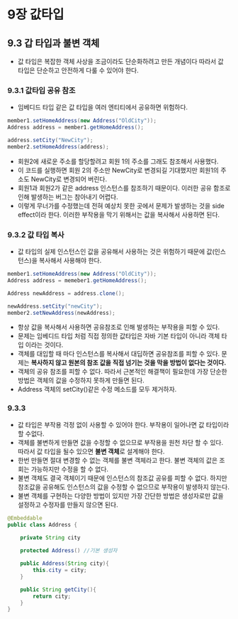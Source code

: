 # 9장 값타입 
## 9.3 갑 타입과 불변 객체 
- 값 타입은 복잡한 객체 사상을 조금이라도 단순화하려고 만든 개념이다 따라서 값 타입은 단순하고 안전하게 다룰 수 있어야 한다. 

### 9.3.1 값타입 공유 참조 
- 임베디드 타입 같은 값 타입을 여러 엔티티에서 공유하면 위험하다. 
```java 
member1.setHomeAddress(new Address("OldCity"));
Address address = member1.getHomeAddress(); 

address.setCity("NewCity");
member2.setHomeAddress(address); 
```
- 회원2에 새로운 주소를 할당할려고 회원 1의 주소를 그래도 참조해서 사용했다. 
- 이 코드를 실행하면 회원 2의 주소만 NewCity로 변경되길 기대했지만 회원1의 주소도 NewCity로 변경되어 버린다. 
- 회원1과 회원2가 같은 address 인스턴스를 참조하기 때문이다. 이러한 공유 함조로 인해 발생하는 버그는 참아내기 어렵다.
- 이렇게 무너가를 수정했는데 전혀 예상치 못한 곳에서 문제가 발생하는 것을 side effect이라 한다. 이러한 부작용을 막기 위해서는 값을 복사해서 사용하면 된다. 

### 9.3.2 값 타입 복사 
- 값 타입의 실제 인스턴스인 값을 공유해서 사용하는 것은 위험하기 때문에 값(인스턴스)을 복사해서 사용해야 한다. 

```java
member1.setHomeAddress(new Address("OldCity")); 
Address address = memeber1.getHomeAddress(); 

Address newAddress = address.clone(); 

newAddress.setCity("newCity");
member2.setNewAddress(newAddress);

```
- 항상 값을 복사해서 사용하면 공유참조로 인해 발생하는 부작용을 피할 수 있다. 
- 문제는 임베디드 타입 처럼 직접 정의한 값타입은 자바 기본 타입이 아니라 객체 타입 이라는 것이다. 
- 객체를 대입할 때 마다 인스턴스를 복사해서 대딥하면 공유참조를 피할 수 있다. 문제는 **복사하지 않고 원본의 참조 값을 직접 넘기는 것을 막을 방법이 없다는 것이다.** 
- 객체의 공유 참조를 피할 수 없다. 따라서 근본적인 해결책이 필요한데 가장 단순한 방법은 객체의 값을 수정하지 못하게 만들면 된다. 
- Address 객체의 setCity()같은 수정 메소드를 모두 제거하자. 

### 9.3.3 
- 값 타입은 부작용 걱정 없이 사용할 수 있어야 한다. 부작용이 일어나면 값 타입이라 할 수없다. 
- 객체를 불변하게 만들면 값을 수정할 수 없으므로 부작용을 원천 차단 할 수 있다. 따라서 값 타입을 될수 있으면 **불변 객체**로 설계해야 한다. 
- 한번 만들면 절대 변경할 수 없는 객체를 불변 객체라고 한다. 불변 객체의 값은 조회는 가능하지만 수정을 할 수 없다. 
- 불변 객체도 결국 객체이기 때문에 인스턴스의 참조값 공유를 피할 수 없다. 하지만 참조값을 공유해도 인스턴스의 값을 수정할 수 없으므로 부작용이 발생하지 않는다. 
- 불변 객체를 구현하는 다양한 방법이 있지만 가장 간단한 방법은 생성자로만 값을 설정하고 수정자를 만들지 않으면 된다. 

```java
@Embeddable 
public class Address {
    
    private String city 

    protected Address() //기본 생성자 

    public Address(String city){
        this.city = city;
    }

    public String getCity(){
        return city; 
    }
}
```
